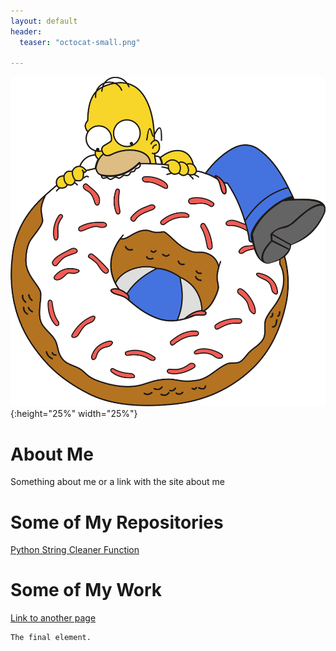 ```yaml
---
layout: default
header:
  teaser: "octocat-small.png"

---
```

![Homer's Favorite Meal](./assets/images/homer-simpson-doughnut2.png){:height="25%" width="25%"}

# About Me

Something about me or a link with the site about me

# Some of My Repositories
[Python String Cleaner Function](https://github.com/RandallTSmith/string_cleaner/)

# Some of My Work

[Link to another page](./another-page.html)





```
The final element.
```
